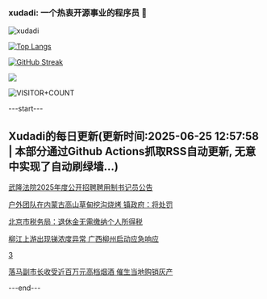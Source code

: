 ### xudadi: 一个热衷开源事业的程序员 👋

![xudadi](https://github-readme-stats-git-masterorgs-github-readme-stats-team.vercel.app/api?username=xudadi)

[![Top Langs](https://github-readme-stats.vercel.app/api/top-langs/?username=xudadi)](https://github.com/anuraghazra/github-readme-stats)

[![GitHub Streak](https://streak-stats.demolab.com?user=xudadi&locale=zh_Hans)](https://git.io/streak-stats)

![](https://raw.githubusercontent.com/xudadi/xudadi/main/assets/github-contribution-grid-snake.svg)

![VISITOR+COUNT](https://komarev.com/ghpvc/?username=xudadi&label=VISITOR+COUNT)


---start---

## Xudadi的每日更新(更新时间:2025-06-25 12:57:58 | 本部分通过Github Actions抓取RSS自动更新, 无意中实现了自动刷绿墙...)

[武隆法院2025年度公开招聘聘用制书记员公告](https://www.gongkaoleida.com/article/2471582)

[户外团队在内蒙古高山草甸挖沟烧烤 镇政府：将处罚](https://m.163.com/news/article/K2R2VDNB05345ARG.html)

[北京市税务局：退休金无需缴纳个人所得税](https://m.163.com/news/article/K2ROED8R0512D3VJ.html)

[柳江上游出现锑浓度异常 广西柳州启动应急响应](https://m.163.com/news/article/K2SP2SBI0001899O.html)

[3](https://m.163.com/touch/news/sub/domestic)

[落马副市长收受近百万元高档烟酒 催生当地购销灰产](https://m.163.com/news/article/K2QUTENU055040N3.html)

---end---
